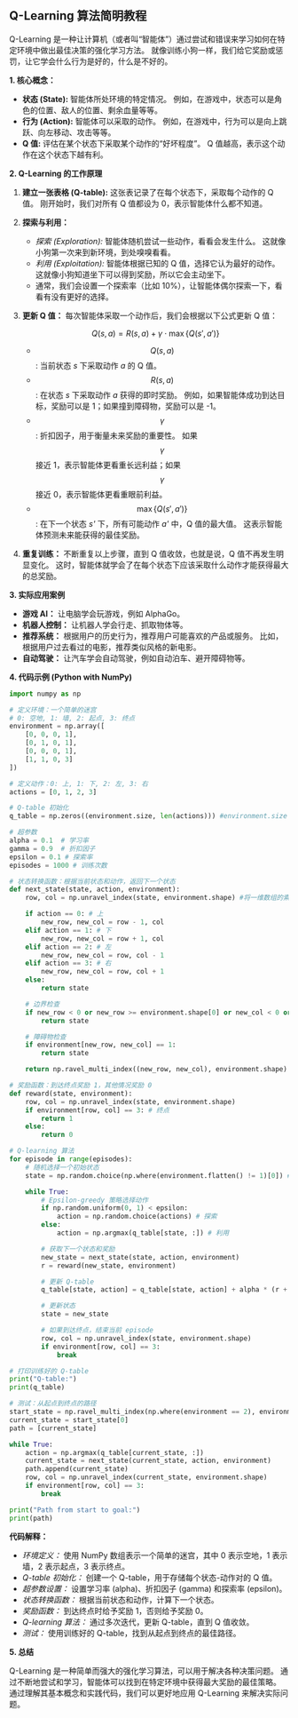 ## Q-Learning 算法简明教程

Q-Learning 是一种让计算机（或者叫“智能体”）通过尝试和错误来学习如何在特定环境中做出最佳决策的强化学习方法。 就像训练小狗一样，我们给它奖励或惩罚，让它学会什么行为是好的，什么是不好的。

**1. 核心概念：**

*   **状态 (State):**  智能体所处环境的特定情况。 例如，在游戏中，状态可以是角色的位置、敌人的位置、剩余血量等等。
*   **行为 (Action):** 智能体可以采取的动作。 例如，在游戏中，行为可以是向上跳跃、向左移动、攻击等等。
*   **Q 值:**  评估在某个状态下采取某个动作的“好坏程度”。 Q 值越高，表示这个动作在这个状态下越有利。

**2. Q-Learning 的工作原理**

1.  **建立一张表格 (Q-table):**  这张表记录了在每个状态下，采取每个动作的 Q 值。 刚开始时，我们对所有 Q 值都设为 0，表示智能体什么都不知道。
2.  **探索与利用：**
    *   *探索 (Exploration):* 智能体随机尝试一些动作，看看会发生什么。 这就像小狗第一次来到新环境，到处嗅嗅看看。
    *   *利用 (Exploitation):* 智能体根据已知的 Q 值，选择它认为最好的动作。 这就像小狗知道坐下可以得到奖励，所以它会主动坐下。
    *   通常，我们会设置一个探索率（比如 10%），让智能体偶尔探索一下，看看有没有更好的选择。
3.  **更新 Q 值：** 每次智能体采取一个动作后，我们会根据以下公式更新 Q 值：

    $$
    Q(s, a) = R(s, a) + \gamma \cdot \max\{Q(s', a')\}
    $$

    *   $$Q(s, a)$$: 当前状态 *s* 下采取动作 *a* 的 Q 值。
    *   $$R(s, a)$$:  在状态 *s* 下采取动作 *a* 获得的即时奖励。 例如，如果智能体成功到达目标，奖励可以是 1；如果撞到障碍物，奖励可以是 -1。
    *   $$\gamma$$: 折扣因子，用于衡量未来奖励的重要性。 如果 $$\gamma$$ 接近 1，表示智能体更看重长远利益；如果 $$\gamma$$ 接近 0，表示智能体更看重眼前利益。
    *   $$\max\{Q(s', a')\}$$:  在下一个状态 *s'* 下，所有可能动作 *a'* 中，Q 值的最大值。 这表示智能体预测未来能获得的最佳奖励。
4.  **重复训练：**  不断重复以上步骤，直到 Q 值收敛，也就是说，Q 值不再发生明显变化。 这时，智能体就学会了在每个状态下应该采取什么动作才能获得最大的总奖励。

**3. 实际应用案例**

*   **游戏 AI：**  让电脑学会玩游戏，例如 AlphaGo。
*   **机器人控制：**  让机器人学会行走、抓取物体等。
*   **推荐系统：**  根据用户的历史行为，推荐用户可能喜欢的产品或服务。 比如，根据用户过去看过的电影，推荐类似风格的新电影。
*   **自动驾驶：**  让汽车学会自动驾驶，例如自动泊车、避开障碍物等。

**4. 代码示例 (Python with NumPy)**

```python
import numpy as np

# 定义环境：一个简单的迷宫
# 0: 空地, 1: 墙, 2: 起点, 3: 终点
environment = np.array([
    [0, 0, 0, 1],
    [0, 1, 0, 1],
    [0, 0, 0, 1],
    [1, 1, 0, 3]
])

# 定义动作：0: 上, 1: 下, 2: 左, 3: 右
actions = [0, 1, 2, 3]

# Q-table 初始化
q_table = np.zeros((environment.size, len(actions))) #environment.size 返回数组中元素的总个数

# 超参数
alpha = 0.1  # 学习率
gamma = 0.9  # 折扣因子
epsilon = 0.1 # 探索率
episodes = 1000 # 训练次数

# 状态转换函数：根据当前状态和动作，返回下一个状态
def next_state(state, action, environment):
    row, col = np.unravel_index(state, environment.shape) #将一维数组的索引转换为对应于给定形状的多维数组的行和列索引

    if action == 0: # 上
        new_row, new_col = row - 1, col
    elif action == 1: # 下
        new_row, new_col = row + 1, col
    elif action == 2: # 左
        new_row, new_col = row, col - 1
    elif action == 3: # 右
        new_row, new_col = row, col + 1
    else:
        return state

    # 边界检查
    if new_row < 0 or new_row >= environment.shape[0] or new_col < 0 or new_col >= environment.shape[1]:
        return state

    # 障碍物检查
    if environment[new_row, new_col] == 1:
        return state

    return np.ravel_multi_index((new_row, new_col), environment.shape) #将多维数组的行和列索引转换为对应于一维数组的索引

# 奖励函数：到达终点奖励 1，其他情况奖励 0
def reward(state, environment):
    row, col = np.unravel_index(state, environment.shape)
    if environment[row, col] == 3: # 终点
        return 1
    else:
        return 0

# Q-learning 算法
for episode in range(episodes):
    # 随机选择一个初始状态
    state = np.random.choice(np.where(environment.flatten() != 1)[0]) #在 numpy 数组 environment 中找到所有不等于 1 的元素的索引，然后从这些索引中随机选择一个

    while True:
        # Epsilon-greedy 策略选择动作
        if np.random.uniform(0, 1) < epsilon:
            action = np.random.choice(actions) # 探索
        else:
            action = np.argmax(q_table[state, :]) # 利用

        # 获取下一个状态和奖励
        new_state = next_state(state, action, environment)
        r = reward(new_state, environment)

        # 更新 Q-table
        q_table[state, action] = q_table[state, action] + alpha * (r + gamma * np.max(q_table[new_state, :]) - q_table[state, action])

        # 更新状态
        state = new_state

        # 如果到达终点，结束当前 episode
        row, col = np.unravel_index(state, environment.shape)
        if environment[row, col] == 3:
            break

# 打印训练好的 Q-table
print("Q-table:")
print(q_table)

# 测试：从起点到终点的路径
start_state = np.ravel_multi_index(np.where(environment == 2), environment.shape) #找到 numpy 数组 environment 中等于 2 的元素的索引，并将多维索引转换为一维索引
current_state = start_state[0]
path = [current_state]

while True:
    action = np.argmax(q_table[current_state, :])
    current_state = next_state(current_state, action, environment)
    path.append(current_state)
    row, col = np.unravel_index(current_state, environment.shape)
    if environment[row, col] == 3:
        break

print("Path from start to goal:")
print(path)
```

**代码解释：**

*   *环境定义：*  使用 NumPy 数组表示一个简单的迷宫，其中 0 表示空地，1 表示墙，2 表示起点，3 表示终点。
*   *Q-table 初始化：*  创建一个 Q-table，用于存储每个状态-动作对的 Q 值。
*   *超参数设置：*  设置学习率 (alpha)、折扣因子 (gamma) 和探索率 (epsilon)。
*   *状态转换函数：*  根据当前状态和动作，计算下一个状态。
*   *奖励函数：*  到达终点时给予奖励 1，否则给予奖励 0。
*   *Q-learning 算法：*  通过多次迭代，更新 Q-table，直到 Q 值收敛。
*   *测试：*  使用训练好的 Q-table，找到从起点到终点的最佳路径。

**5. 总结**

Q-Learning 是一种简单而强大的强化学习算法，可以用于解决各种决策问题。 通过不断地尝试和学习，智能体可以找到在特定环境中获得最大奖励的最佳策略。 通过理解其基本概念和实践代码，我们可以更好地应用 Q-Learning 来解决实际问题。